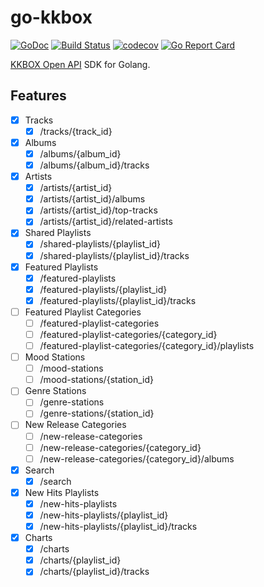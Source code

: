 # go-kkbox

[![GoDoc](https://godoc.org/github.com/appleboy/go-kkbox?status.svg)](https://godoc.org/github.com/appleboy/go-kkbox)
[![Build Status](http://drone.wu-boy.com/api/badges/appleboy/go-kkbox/status.svg)](http://drone.wu-boy.com/appleboy/go-kkbox)
[![codecov](https://codecov.io/gh/appleboy/go-kkbox/branch/master/graph/badge.svg)](https://codecov.io/gh/appleboy/go-kkbox)
[![Go Report Card](https://goreportcard.com/badge/github.com/appleboy/go-kkbox)](https://goreportcard.com/report/github.com/appleboy/go-kkbox)

[KKBOX Open API](https://docs-en.kkbox.codes/) SDK for Golang.

## Features

* [x] Tracks
  - [x] /tracks/{track_id}
* [x] Albums
  - [x] /albums/{album_id}
  - [x] /albums/{album_id}/tracks
* [x] Artists
  - [x] /artists/{artist_id}
  - [x] /artists/{artist_id}/albums
  - [x] /artists/{artist_id}/top-tracks
  - [x] /artists/{artist_id}/related-artists
* [x] Shared Playlists
  - [x] /shared-playlists/{playlist_id}
  - [x] /shared-playlists/{playlist_id}/tracks
* [x] Featured Playlists
  - [x] /featured-playlists
  - [x] /featured-playlists/{playlist_id}
  - [x] /featured-playlists/{playlist_id}/tracks
* [ ] Featured Playlist Categories
  - [ ] /featured-playlist-categories
  - [ ] /featured-playlist-categories/{category_id}
  - [ ] /featured-playlist-categories/{category_id}/playlists
* [ ] Mood Stations
  - [ ] /mood-stations
  - [ ] /mood-stations/{station_id}
* [ ] Genre Stations
  - [ ] /genre-stations
  - [ ] /genre-stations/{station_id}
* [ ] New Release Categories
  - [ ] /new-release-categories
  - [ ] /new-release-categories/{category_id}
  - [ ] /new-release-categories/{category_id}/albums
* [x] Search
  - [x] /search
* [x] New Hits Playlists
  - [x] /new-hits-playlists
  - [x] /new-hits-playlists/{playlist_id}
  - [x] /new-hits-playlists/{playlist_id}/tracks
* [x] Charts
  - [x] /charts
  - [x] /charts/{playlist_id}
  - [x] /charts/{playlist_id}/tracks

